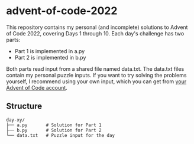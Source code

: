 # advent-of-code-2022
This repository contains my personal (and incomplete) solutions to Advent of Code 2022, covering Days 1 through 10.
Each day's challenge has two parts:
- Part 1 is implemented in a.py
- Part 2 is implemented in b.py

Both parts read input from a shared file named data.txt.
The data.txt files contain my personal puzzle inputs.
If you want to try solving the problems yourself, I recommend using your own input, which you can get from [your Advent of Code account](https://adventofcode.com/2022).

## Structure
```
day-xy/
├── a.py       # Solution for Part 1
├── b.py       # Solution for Part 2
└── data.txt   # Puzzle input for the day
```